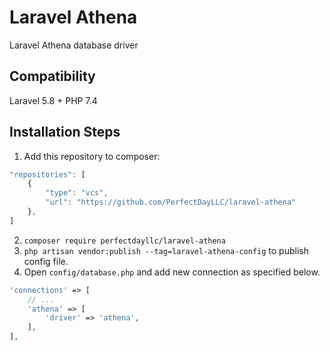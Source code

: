 # Laravel Athena
Laravel Athena database driver

## Compatibility
Laravel 5.8 + PHP 7.4

## Installation Steps
1. Add this repository to composer:
```javascript
"repositories": [
    {
        "type": "vcs",
        "url": "https://github.com/PerfectDayLLC/laravel-athena"
    },
]
```
2. `composer require perfectdayllc/laravel-athena`
3. `php artisan vendor:publish --tag=laravel-athena-config` to publish config file.
4. Open `config/database.php` and add new connection as specified below.
```php
'connections' => [
    // ...
    'athena' => [
        'driver' => 'athena',
    ],
],
```
